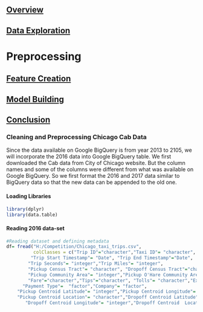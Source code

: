 ## [Overview](../index.md)

## [Data Exploration](../data_exploration/exploration.md)

# Preprocessing

## [Feature Creation](../feature_creation/features.md)

## [Model Building](../model_building/model.md)

## [Conclusion](../conclusion/conclusion.md)

### Cleaning and Preprocessing Chicago Cab Data

Since the data available on Google BigQuery is from year 2013 to 2105, we will incorporate the 2016 data into Google BigQuery table. We first downloaded the Cab data from City of Chicago website. But the column names and some of the columns were different from what was available on Google BigQuery. So we first format the 2016 and 2017 data similar to BigQuery data so that the new data can be appended to the old one.

#### Loading Libraries
```R
library(dplyr)
library(data.table)
```
#### Reading 2016 data-set

```R
#Reading dataset and defining metadata
df= fread("H:/Competition/Chicago_taxi_trips.csv",
          colClasses = c("Trip ID"="character","Taxi ID"= "character",
         "Trip Start Timestamp"= "Date", "Trip End Timestamp"="Date", 
        "Trip Seconds"= "integer","Trip Miles"= "integer", 
        "Pickup Census Tract"= "character", "Dropoff Census Tract"="character", 
        "Pickup Community Area"= "integer","Pickup O'Hare Community Area"="integer", "Dropoff Community Area"= "integer",
        "Fare"="character","Tips"="character", "Tolls"= "character","Extras"=  "character","Trip Total"= "character",
      "Payment Type"=  "factor","Company"= "factor",
    "Pickup Centroid Latitude"= "integer","Pickup Centroid Longitude"= "integer", 
    "Pickup Centroid Location"= "character","Dropoff Centroid Latitude"= "integer",
       "Dropoff Centroid Longitude"= "integer","Dropoff Centroid  Location" ="character"))
```
